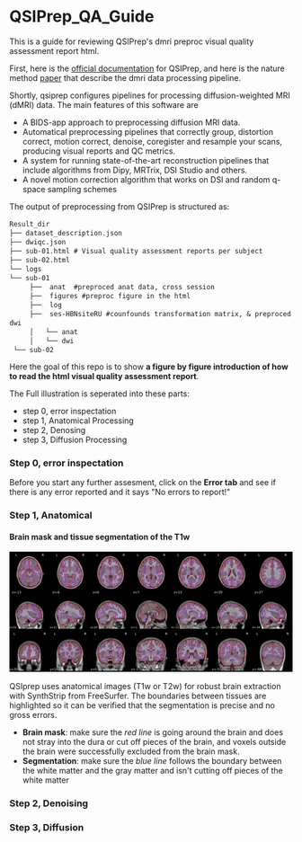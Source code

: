 # QSIPrep_QA_Guide
This is a guide for reviewing QSIPrep's dmri preproc visual quality assessment report html.

First, here is the [official documentation](https://qsiprep.readthedocs.io/en/latest/) for QSIPrep, and here is the nature method [paper](https://www.nature.com/articles/s41592-021-01185-5) that describe the dmri data processing pipeline.

Shortly, qsiprep configures pipelines for processing diffusion-weighted MRI (dMRI) data. The main features of this software are
- A BIDS-app approach to preprocessing diffusion MRI data.
- Automatical preprocessing pipelines that correctly group, distortion correct, motion correct, denoise, coregister and resample your scans, producing visual reports and QC metrics.
- A system for running state-of-the-art reconstruction pipelines that include algorithms from Dipy, MRTrix, DSI Studio and others.
- A novel motion correction algorithm that works on DSI and random q-space sampling schemes

The output of preprocessing from QSIPrep is structured as:
```
Result_dir
├── dataset_description.json
├── dwiqc.json 
├── sub-01.html # Visual quality assessment reports per subject
├── sub-02.html
└── logs
└── sub-01
     ├──  anat  #preproced anat data, cross session
     ├──  figures #preproc figure in the html
     ├──  log
     ├──  ses-HBNsiteRU #counfounds transformation matrix, & preproced dwi
     │   └── anat
     │   └── dwi
 └── sub-02
 ```

Here the goal of this repo is to show **a figure by figure introduction of how to read the html visual quality assessment report**.

The Full illustration is seperated into these parts:
- step 0, error inspectation
- step 1, Anatomical Processing
- step 2, Denosing
- step 3, Diffusion Processing

### Step 0, error inspectation
Before you start any further assesment, click on the **Error tab** and see if there is any error reported and it says "No errors to report!"

### Step 1, Anatomical
#### Brain mask and tissue segmentation of the T1w
![brain mask and tissue segmentation](./figures/sub-01_seg_brainmask.svg)

QSIprep uses anatomical images (T1w or T2w) for robust brain extraction with SynthStrip from FreeSurfer. The boundaries between tissues are highlighted so it can be verified that the segmentation is precise and no gross errors. 

- **Brain mask**: make sure the _red line_ is going around the brain and does not stray into the dura or cut off pieces of the brain, and voxels outside the brain were successfully excluded from the brain mask. 
- **Segmentation**: make sure the _blue line_ follows the boundary between the white matter and the gray matter and isn't cutting off pieces of the white matter

### Step 2, Denoising

### Step 3, Diffusion
